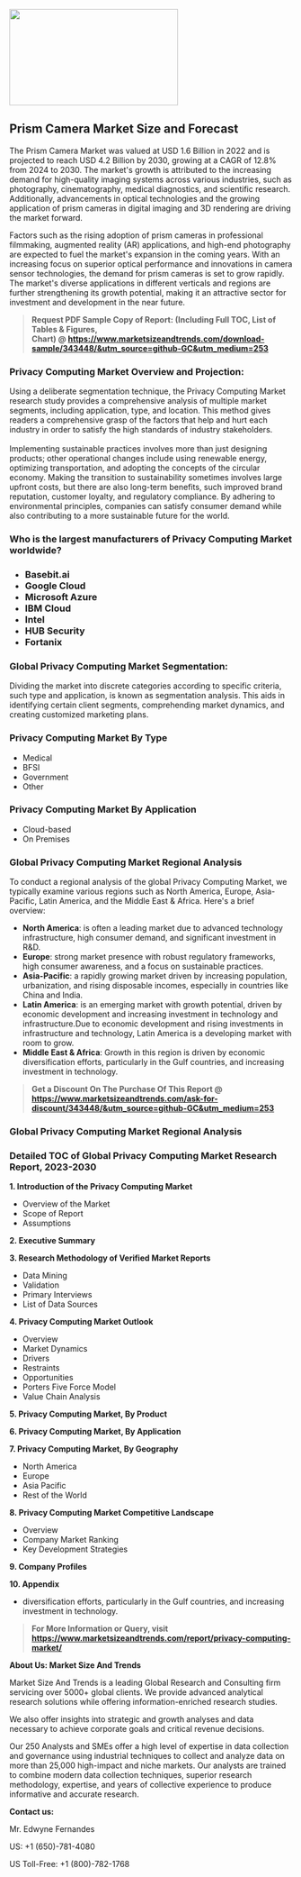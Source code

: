 <p><img class="alignnone size-medium wp-image-20088" src="https://ffe5etoiles.com/wp-content/uploads/2024/12/MST1-300x171.png" alt="" width="300" height="171" /></p><h2>Prism Camera Market Size and Forecast</h2><p>The Prism Camera Market was valued at USD 1.6 Billion in 2022 and is projected to reach USD 4.2 Billion by 2030, growing at a CAGR of 12.8% from 2024 to 2030. The market's growth is attributed to the increasing demand for high-quality imaging systems across various industries, such as photography, cinematography, medical diagnostics, and scientific research. Additionally, advancements in optical technologies and the growing application of prism cameras in digital imaging and 3D rendering are driving the market forward.</p><p>Factors such as the rising adoption of prism cameras in professional filmmaking, augmented reality (AR) applications, and high-end photography are expected to fuel the market's expansion in the coming years. With an increasing focus on superior optical performance and innovations in camera sensor technologies, the demand for prism cameras is set to grow rapidly. The market's diverse applications in different verticals and regions are further strengthening its growth potential, making it an attractive sector for investment and development in the near future.</p></p><blockquote id="" class=""><strong>Request PDF Sample Copy of Report: (Including Full TOC, List of Tables &amp; Figures, Chart)&nbsp;@&nbsp;<strong><a href="https://www.marketsizeandtrends.com/download-sample/343448/&utm_source=github-GC&utm_medium=253" target="_blank">https://www.marketsizeandtrends.com/download-sample/343448/&utm_source=github-GC&utm_medium=253</a></strong></strong></blockquote><h3 id="" class="">Privacy Computing Market&nbsp;Overview and Projection:</h3><p id="" class="">Using a deliberate segmentation technique, the Privacy Computing Market research study provides a comprehensive analysis of multiple market segments, including application, type, and location. This method gives readers a comprehensive grasp of the factors that help and hurt each industry in order to satisfy the high standards of industry stakeholders. <br /> <br />Implementing sustainable practices involves more than just designing products; other operational changes include using renewable energy, optimizing transportation, and adopting the concepts of the circular economy. Making the transition to sustainability sometimes involves large upfront costs, but there are also long-term benefits, such improved brand reputation, customer loyalty, and regulatory compliance. By adhering to environmental principles, companies can satisfy consumer demand while also contributing to a more sustainable future for the world.</p><h3 id="" class="">Who is the largest manufacturers of&nbsp;Privacy Computing Market worldwide?</h3><h3 class=""><p><ul><li>Basebit.ai </li><li> Google Cloud </li><li> Microsoft Azure </li><li> IBM Cloud </li><li> Intel </li><li> HUB Security </li><li> Fortanix</li></ul></p></h3><h3 id="" class="">Global&nbsp;Privacy Computing Market Segmentation:</h3><p id="" class="">Dividing the market into discrete categories according to specific criteria, such type and application, is known as segmentation analysis. This aids in identifying certain client segments, comprehending market dynamics, and creating customized marketing plans.</p><h3 id="" class="">Privacy Computing Market&nbsp;By Type</h3><p><p><ul><li>Medical</li><li> BFSI</li><li> Government</li><li> Other</p></li></ul></p></p><h3 id="" class="">Privacy Computing Market&nbsp;By Application</h3><p class=""><p><ul><li>Cloud-based</li><li> On Premises</li></ul></p></p><h3 id="" class="">Global Privacy Computing Market Regional Analysis</h3><p id="" class="">To conduct a regional analysis of the global Privacy Computing Market, we typically examine various regions such as North America, Europe, Asia-Pacific, Latin America, and the Middle East &amp; Africa. Here's a brief overview:</p><ul><li><strong>North America</strong>: is often a leading market due to advanced technology infrastructure, high consumer demand, and significant investment in R&amp;D.</li><li><strong>Europe</strong>: strong market presence with robust regulatory frameworks, high consumer awareness, and a focus on sustainable practices.</li><li><strong>Asia-Pacific</strong>: a rapidly growing market driven by increasing population, urbanization, and rising disposable incomes, especially in countries like China and India.</li><li><strong>Latin America</strong>: is an emerging market with growth potential, driven by economic development and increasing investment in technology and infrastructure.Due to economic development and rising investments in infrastructure and technology, Latin America is a developing market with room to grow.</li><li><strong>Middle East &amp; Africa</strong>: Growth in this region is driven by economic diversification efforts, particularly in the Gulf countries, and increasing investment in technology.</li></ul><blockquote id="" class=""><strong>Get a Discount On The Purchase Of This Report @ <strong><a href="https://www.marketsizeandtrends.com/ask-for-discount/343448/&utm_source=github-GC&utm_medium=253" target="_blank">https://www.marketsizeandtrends.com/ask-for-discount/343448/&utm_source=github-GC&utm_medium=253</a></strong></strong></blockquote><h3 id="" class="">Global Privacy Computing Market Regional Analysis</h3><h3 id="" class="">Detailed TOC of Global Privacy Computing Market Research Report, 2023-2030</h3><p id="" class=""><strong>1. Introduction of the Privacy Computing Market</strong></p><ul><li>Overview of the Market</li><li>Scope of Report</li><li>Assumptions</li></ul><p id="" class=""><strong>2. Executive Summary</strong></p><p id="" class=""><strong>3. Research Methodology of Verified Market Reports</strong></p><ul><li>Data Mining</li><li>Validation</li><li>Primary Interviews</li><li>List of Data Sources</li></ul><p id="" class=""><strong>4. Privacy Computing Market Outlook</strong></p><ul><li>Overview</li><li>Market Dynamics</li><li>Drivers</li><li>Restraints</li><li>Opportunities</li><li>Porters Five Force Model</li><li>Value Chain Analysis</li></ul><p id="" class=""><strong>5. Privacy Computing Market, By Product</strong></p><p id="" class=""><strong>6. Privacy Computing Market, By Application</strong></p><p id="" class=""><strong>7. Privacy Computing Market, By Geography</strong></p><ul><li>North America</li><li>Europe</li><li>Asia Pacific</li><li>Rest of the World</li></ul><p id="" class=""><strong>8. Privacy Computing Market Competitive Landscape</strong></p><ul><li>Overview</li><li>Company Market Ranking</li><li>Key Development Strategies</li></ul><p id="" class=""><strong>9. Company Profiles</strong></p><p id="" class=""><strong>10. Appendix</strong></p><ul><li>diversification efforts, particularly in the Gulf countries, and increasing investment in technology.</li></ul><blockquote id="" class=""><strong>For More Information or Query, visit <strong><strong><a href="https://www.marketsizeandtrends.com/report/privacy-computing-market/" target="_blank">https://www.marketsizeandtrends.com/report/privacy-computing-market/</a></strong></strong></strong></blockquote><p id="" class=""><strong>About Us: Market Size And Trends</strong></p><p id="" class="">Market Size And Trends is a leading Global Research and Consulting firm servicing over 5000+ global clients. We provide advanced analytical research solutions while offering information-enriched research studies.</p><p id="" class="">We also offer insights into strategic and growth analyses and data necessary to achieve corporate goals and critical revenue decisions.</p><p id="" class="">Our 250 Analysts and SMEs offer a high level of expertise in data collection and governance using industrial techniques to collect and analyze data on more than 25,000 high-impact and niche markets. Our analysts are trained to combine modern data collection techniques, superior research methodology, expertise, and years of collective experience to produce informative and accurate research.</p><p id="" class=""><strong>Contact us:</strong></p><p id="" class="">Mr. Edwyne Fernandes</p><p id="" class="">US: +1 (650)-781-4080</p><p id="" class="">US Toll-Free: +1 (800)-782-1768</p>
